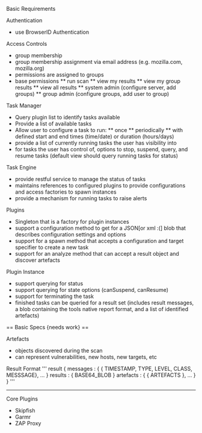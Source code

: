 Basic Requirements

Authentication
* use BrowserID Authentication

Access Controls
* group membership
* group membership assignment via email address (e.g. mozilla.com, mozilla.org)
* permissions are assigned to groups
* base permissions
** run scan
** view my results
** view my group results
** view all results
** system admin (configure server, add groups)
** group admin (configure groups, add user to group)

Task Manager
* Query plugin list to identify tasks available
* Provide a list of available tasks
* Allow user to configure a task to run:
** once
** periodically
** with defined start and end times (time/date) or duration (hours/days)
* provide a list of currently running tasks the user has visibility into
* for tasks the user has control of, options to stop, suspend, query, and resume tasks (default view should query running tasks for status)

Task Engine
* provide restful service to manage the status of tasks
* maintains references to configured plugins to provide configurations and access factories to spawn instances
* provide a mechanism for running tasks to raise alerts

Plugins
* Singleton that is a factory for plugin instances
* support a configuration method to get for a JSON[or xml :(] blob that describes configuration settings and options
* support for a spawn method that accepts a configuration and target specifier to create a new task
* support for an analyze method that can accept a result object and discover artefacts

Plugin Instance
* support querying for status
* support querying for state options (canSuspend, canResume)
* support for terminating the task
* finished tasks can be queried for a result set (includes result messages, a blob containing the tools native report format, and a list of identified artefacts)



== Basic Specs {needs work} ==

Artefacts
* objects discovered during the scan
* can represent vulnerabilities, new hosts, new targets, etc

Result Format
'''
  result
   {
    messages :
    {
      { TIMESTAMP, TYPE, LEVEL, CLASS, MESSSAGE},
      ...
    }
    results :
    { 
      BASE64_BLOB
    }
    artefacts : 
    {
      { ARTEFACTS }, 
      ... 
    }
   }
'''


--------------


Core Plugins
* Skipfish
* Garmr
* ZAP Proxy
